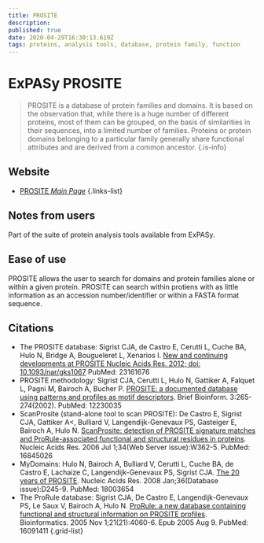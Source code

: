 ```yaml
---
title: PROSITE
description: 
published: true
date: 2020-04-29T16:30:13.619Z
tags: proteins, analysis tools, database, protein family, function
---
```


# ExPASy PROSITE

> PROSITE is a database of protein families and domains. It is based on the observation that, while there is a huge number of different proteins, most of them can be grouped, on the basis of similarities in their sequences, into a limited number of families. Proteins or protein domains belonging to a particular family generally share functional attributes and are derived from a common ancestor.
{.is-info}

## Website
- [PROSITE *Main Page*](https://prosite.expasy.org/)
{.links-list}

## Notes from users 
Part of the suite of protein analysis tools available from ExPASy. 

## Ease of use
PROSITE allows the user to search for domains and protein families alone or within a given protein. PROSITE can search within protiens with as little information as an accession number/identifier or within a FASTA format sequence.

## Citations

- The PROSITE database:	
	Sigrist CJA, de Castro E, Cerutti L, Cuche BA, Hulo N, Bridge A, Bougueleret L, Xenarios I. [New and continuing developments at PROSITE Nucleic Acids Res. 2012; doi: 10.1093/nar/gks1067](https://www.ncbi.nlm.nih.gov/pubmed/23161676) PubMed: 23161676
- PROSITE methodology:
	Sigrist CJA, Cerutti L, Hulo N, Gattiker A, Falquet L, Pagni M, Bairoch A, Bucher P. [PROSITE: a documented database using patterns and profiles as motif descriptors](https://www.ncbi.nlm.nih.gov/pubmed/12230035). Brief Bioinform. 3:265-274(2002). PubMed: 12230035
-	ScanProsite (stand-alone tool to scan PROSITE):
	De Castro E, Sigrist CJA, Gattiker A<, Bulliard V, Langendijk-Genevaux PS, Gasteiger E, Bairoch A, Hulo N. [ScanProsite: detection of PROSITE signature matches and ProRule-associated functional and structural residues in proteins](https://www.ncbi.nlm.nih.gov/pubmed/16845026). Nucleic Acids Res. 2006 Jul 1;34(Web Server issue):W362-5. PubMed: 16845026
-	MyDomains:
	Hulo N, Bairoch A, Bulliard V, Cerutti L, Cuche BA, de Castro E, Lachaize C, Langendijk-Genevaux PS, Sigrist CJA. [The 20 years of PROSITE](https://www.ncbi.nlm.nih.gov/pubmed/18003654). Nucleic Acids Res. 2008 Jan;36(Database issue):D245-9. PubMed: 18003654
- The ProRule database:
	Sigrist CJA, De Castro E, Langendijk-Genevaux PS, Le Saux V, Bairoch A, Hulo N. [ProRule: a new database containing functional and structural information on PROSITE profiles](https://www.ncbi.nlm.nih.gov/pubmed/16091411). Bioinformatics. 2005 Nov 1;21(21):4060-6. Epub 2005 Aug 9. PubMed: 16091411
{.grid-list}
